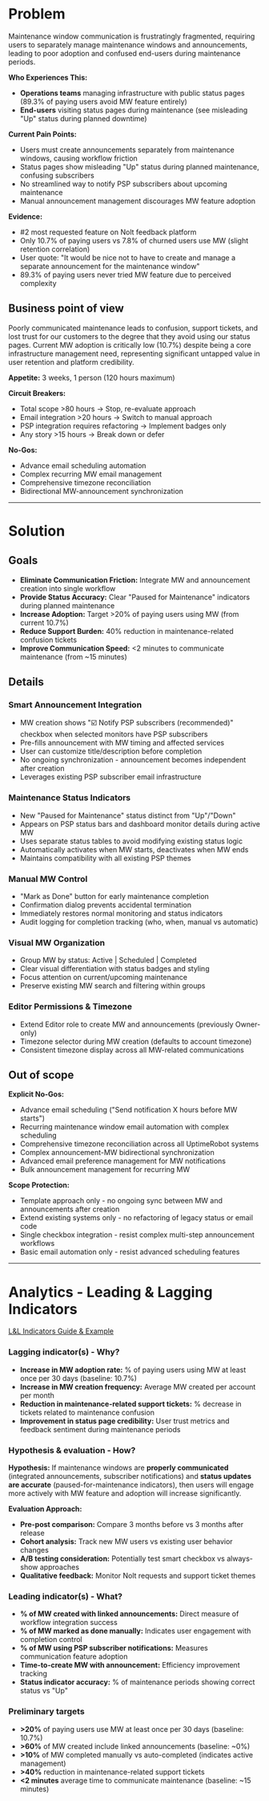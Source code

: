# Problem

Maintenance window communication is frustratingly fragmented, requiring users to separately manage maintenance windows and announcements, leading to poor adoption and confused end-users during maintenance periods.

**Who Experiences This:**
- **Operations teams** managing infrastructure with public status pages (89.3% of paying users avoid MW feature entirely)
- **End-users** visiting status pages during maintenance (see misleading "Up" status during planned downtime)

**Current Pain Points:**
- Users must create announcements separately from maintenance windows, causing workflow friction
- Status pages show misleading "Up" status during planned maintenance, confusing subscribers
- No streamlined way to notify PSP subscribers about upcoming maintenance
- Manual announcement management discourages MW feature adoption

**Evidence:**
- #2 most requested feature on Nolt feedback platform
- Only 10.7% of paying users vs 7.8% of churned users use MW (slight retention correlation)
- User quote: "It would be nice not to have to create and manage a separate announcement for the maintenance window"
- 89.3% of paying users never tried MW feature due to perceived complexity

## Business point of view

Poorly communicated maintenance leads to confusion, support tickets, and lost trust for our customers to the degree that they avoid using our status pages. Current MW adoption is critically low (10.7%) despite being a core infrastructure management need, representing significant untapped value in user retention and platform credibility.

**Appetite:** 3 weeks, 1 person (120 hours maximum)

**Circuit Breakers:**
- Total scope >80 hours → Stop, re-evaluate approach
- Email integration >20 hours → Switch to manual approach  
- PSP integration requires refactoring → Implement badges only
- Any story >15 hours → Break down or defer

**No-Gos:**
- Advance email scheduling automation
- Complex recurring MW email management
- Comprehensive timezone reconciliation
- Bidirectional MW-announcement synchronization

---

# Solution

## Goals

- **Eliminate Communication Friction:** Integrate MW and announcement creation into single workflow
- **Provide Status Accuracy:** Clear "Paused for Maintenance" indicators during planned maintenance
- **Increase Adoption:** Target >20% of paying users using MW (from current 10.7%)
- **Reduce Support Burden:** 40% reduction in maintenance-related confusion tickets
- **Improve Communication Speed:** <2 minutes to communicate maintenance (from ~15 minutes)

## Details

### **Smart Announcement Integration**
- MW creation shows "☑️ Notify PSP subscribers (recommended)" checkbox when selected monitors have PSP subscribers
- Pre-fills announcement with MW timing and affected services
- User can customize title/description before completion
- No ongoing synchronization - announcement becomes independent after creation
- Leverages existing PSP subscriber email infrastructure

### **Maintenance Status Indicators**
- New "Paused for Maintenance" status distinct from "Up"/"Down"
- Appears on PSP status bars and dashboard monitor details during active MW
- Uses separate status tables to avoid modifying existing status logic
- Automatically activates when MW starts, deactivates when MW ends
- Maintains compatibility with all existing PSP themes

### **Manual MW Control**
- "Mark as Done" button for early maintenance completion
- Confirmation dialog prevents accidental termination
- Immediately restores normal monitoring and status indicators
- Audit logging for completion tracking (who, when, manual vs automatic)

### **Visual MW Organization**
- Group MW by status: Active | Scheduled | Completed
- Clear visual differentiation with status badges and styling
- Focus attention on current/upcoming maintenance
- Preserve existing MW search and filtering within groups

### **Editor Permissions & Timezone**
- Extend Editor role to create MW and announcements (previously Owner-only)
- Timezone selector during MW creation (defaults to account timezone)
- Consistent timezone display across all MW-related communications

## Out of scope

**Explicit No-Gos:**
- Advance email scheduling ("Send notification X hours before MW starts")
- Recurring maintenance window email automation with complex scheduling
- Comprehensive timezone reconciliation across all UptimeRobot systems
- Complex announcement-MW bidirectional synchronization
- Advanced email preference management for MW notifications
- Bulk announcement management for recurring MW

**Scope Protection:**
- Template approach only - no ongoing sync between MW and announcements after creation
- Extend existing systems only - no refactoring of legacy status or email code
- Single checkbox integration - resist complex multi-step announcement workflows
- Basic email automation only - resist advanced scheduling features

---

# Analytics - Leading & Lagging Indicators

[L&L Indicators Guide & Example](https://www.notion.so/L-L-Indicators-Guide-Example-5e5df996d1254e31ac50f3b76123ca9e?pvs=21)

### Lagging indicator(s) - Why?

- **Increase in MW adoption rate:** % of paying users using MW at least once per 30 days (baseline: 10.7%)
- **Increase in MW creation frequency:** Average MW created per account per month
- **Reduction in maintenance-related support tickets:** % decrease in tickets related to maintenance confusion
- **Improvement in status page credibility:** User trust metrics and feedback sentiment during maintenance periods

### Hypothesis & evaluation - How?

**Hypothesis:** If maintenance windows are **properly communicated** (integrated announcements, subscriber notifications) and **status updates are accurate** (paused-for-maintenance indicators), then users will engage more actively with MW feature and adoption will increase significantly.

**Evaluation Approach:**
- **Pre-post comparison:** Compare 3 months before vs 3 months after release
- **Cohort analysis:** Track new MW users vs existing user behavior changes  
- **A/B testing consideration:** Potentially test smart checkbox vs always-show approaches
- **Qualitative feedback:** Monitor Nolt requests and support ticket themes

### Leading indicator(s) - What?

- **% of MW created with linked announcements:** Direct measure of workflow integration success
- **% of MW marked as done manually:** Indicates user engagement with completion control
- **% of MW using PSP subscriber notifications:** Measures communication feature adoption
- **Time-to-create MW with announcement:** Efficiency improvement tracking
- **Status indicator accuracy:** % of maintenance periods showing correct status vs "Up"

### Preliminary targets

- **>20%** of paying users use MW at least once per 30 days (baseline: 10.7%)
- **>60%** of MW created include linked announcements (baseline: ~0%)
- **>10%** of MW completed manually vs auto-completed (indicates active management)
- **>40%** reduction in maintenance-related support tickets
- **<2 minutes** average time to communicate maintenance (baseline: ~15 minutes)
